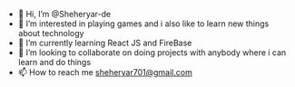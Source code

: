 - 👋 Hi, I’m @Sheheryar-de
- 👀 I’m interested in playing games and i also like to learn new things about technology
- 🌱 I’m currently learning React JS and FireBase
- 💞️ I’m looking to collaborate on doing projects with anybody where i can learn and do things
- 📫 How to reach me sheheryar701@gmail.com

<!---
Sheheryar-de/Sheheryar-de is a ✨ special ✨ repository because its `README.md` (this file) appears on your GitHub profile.
You can click the Preview link to take a look at your changes.
--->

